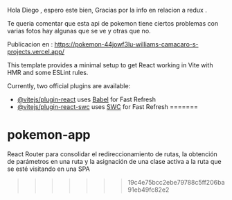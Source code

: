 Hola Diego , espero este bien, Gracias por la info en relacion a redux .

Te queria comentar que esta api de pokemon tiene ciertos problemas con varias fotos hay algunas que se ve y otras que no. 


Publicacion en : 
https://pokemon-44jowf3lu-williams-camacaro-s-projects.vercel.app/




This template provides a minimal setup to get React working in Vite with HMR and some ESLint rules.

Currently, two official plugins are available:

- [@vitejs/plugin-react](https://github.com/vitejs/vite-plugin-react/blob/main/packages/plugin-react/README.md) uses [Babel](https://babeljs.io/) for Fast Refresh
- [@vitejs/plugin-react-swc](https://github.com/vitejs/vite-plugin-react-swc) uses [SWC](https://swc.rs/) for Fast Refresh
=======
# pokemon-app
React Router para consolidar el redireccionamiento de rutas, la obtención de parámetros en una ruta y la asignación de una clase activa a la ruta que se esté visitando en una SPA
>>>>>>> 19c4e75bcc2ebe79788c5ff206ba91eb49fc82e2
